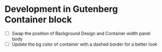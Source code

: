 # Development in Gutenberg Container block

* [ ] Swap the position of Background Design and Container width panel body
* [ ] Update the bg color of container with a dashed border for a better look
